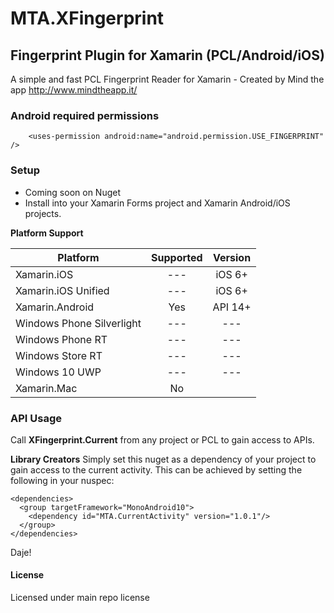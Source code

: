 # MTA.XFingerprint

## Fingerprint Plugin for Xamarin (PCL/Android/iOS)

A simple and fast PCL Fingerprint Reader for Xamarin - Created by Mind the app http://www.mindtheapp.it/

### Android required permissions
```
	<uses-permission android:name="android.permission.USE_FINGERPRINT" />
```

### Setup
* Coming soon on Nuget 
* Install into your Xamarin Forms project and Xamarin Android/iOS projects.


**Platform Support**

|Platform|Supported|Version|
| ------------------- | :-----------: | :------------------: |
|Xamarin.iOS|---|iOS 6+|
|Xamarin.iOS Unified|---|iOS 6+|
|Xamarin.Android|Yes|API 14+|
|Windows Phone Silverlight|---|---|
|Windows Phone RT|---|---|
|Windows Store RT|---|---|
|Windows 10 UWP|---|---|
|Xamarin.Mac|No||


### API Usage

Call **XFingerprint.Current** from any project or PCL to gain access to APIs.




**Library Creators**
Simply set this nuget as a dependency of your project to gain access to the current activity. This can be achieved by setting the following in your nuspec:

```
<dependencies>
  <group targetFramework="MonoAndroid10">
    <dependency id="MTA.CurrentActivity" version="1.0.1"/>
  </group>
</dependencies>
```

Daje!

#### License
Licensed under main repo license
